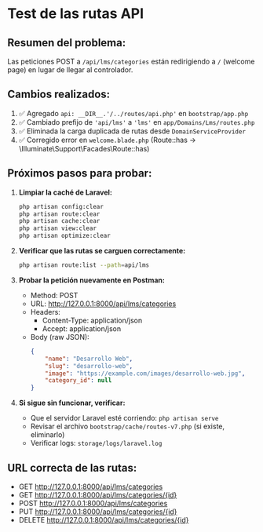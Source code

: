 # Test de las rutas API

## Resumen del problema:
Las peticiones POST a `/api/lms/categories` están redirigiendo a `/` (welcome page) en lugar de llegar al controlador.

## Cambios realizados:

1. ✅ Agregado `api: __DIR__.'/../routes/api.php'` en `bootstrap/app.php`
2. ✅ Cambiado prefijo de `'api/lms'` a `'lms'` en `app/Domains/Lms/routes.php`
3. ✅ Eliminada la carga duplicada de rutas desde `DomainServiceProvider`
4. ✅ Corregido error en `welcome.blade.php` (Route::has -> \Illuminate\Support\Facades\Route::has)

## Próximos pasos para probar:

1. **Limpiar la caché de Laravel:**
   ```bash
   php artisan config:clear
   php artisan route:clear
   php artisan cache:clear
   php artisan view:clear
   php artisan optimize:clear
   ```

2. **Verificar que las rutas se carguen correctamente:**
   ```bash
   php artisan route:list --path=api/lms
   ```

3. **Probar la petición nuevamente en Postman:**
   - Method: POST
   - URL: http://127.0.0.1:8000/api/lms/categories
   - Headers:
     - Content-Type: application/json
     - Accept: application/json
   - Body (raw JSON):
     ```json
     {
         "name": "Desarrollo Web",
         "slug": "desarrollo-web",
         "image": "https://example.com/images/desarrollo-web.jpg",
         "category_id": null
     }
     ```

4. **Si sigue sin funcionar, verificar:**
   - Que el servidor Laravel esté corriendo: `php artisan serve`
   - Revisar el archivo `bootstrap/cache/routes-v7.php` (si existe, eliminarlo)
   - Verificar logs: `storage/logs/laravel.log`

## URL correcta de las rutas:
- GET    http://127.0.0.1:8000/api/lms/categories
- GET    http://127.0.0.1:8000/api/lms/categories/{id}
- POST   http://127.0.0.1:8000/api/lms/categories
- PUT    http://127.0.0.1:8000/api/lms/categories/{id}
- DELETE http://127.0.0.1:8000/api/lms/categories/{id}
